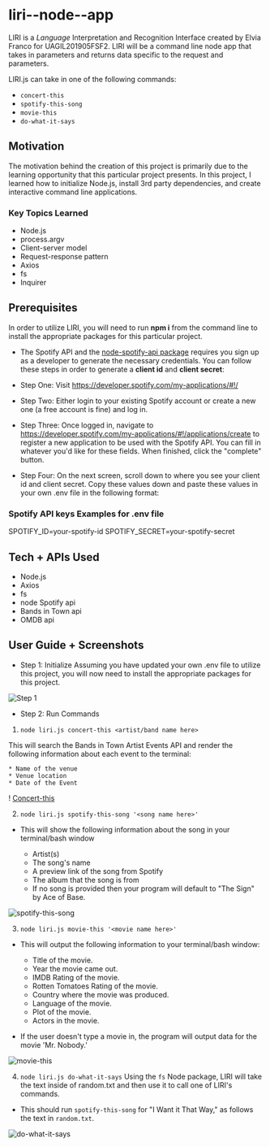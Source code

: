 # liri--node--app

LIRI is a _Language_ Interpretation and Recognition Interface created by Elvia Franco for UAGIL201905FSF2. 
 LIRI will be a command line node app that takes in parameters and returns data specific to the request and parameters. 

LIRI.js can take in one of the following commands: 
* `concert-this`
* `spotify-this-song`
* `movie-this`
* `do-what-it-says`

## Motivation 

The motivation behind the creation of this project is primarily due to the learning opportunity that this particular project presents. In this project, I learned how to initialize Node.js, install 3rd party dependencies, and create interactive command line applications. 

### Key Topics Learned
* Node.js
* process.argv
* Client-server model
* Request-response pattern
* Axios
* fs
* Inquirer

## Prerequisites

In order to utilize LIRI, you will need to run **npm i** from the command line to install the appropriate packages for this particular project. 

* The Spotify API and the [node-spotify-api package](https://www.npmjs.com/package/node-spotify-api) requires you sign up as a developer to generate the necessary credentials. You can follow these steps in order to generate a **client id** and **client secret**: 

* Step One: Visit <https://developer.spotify.com/my-applications/#!/>

* Step Two: Either login to your existing Spotify account or create a new one (a free account is fine) and log in.

* Step Three: Once logged in, navigate to <https://developer.spotify.com/my-applications/#!/applications/create> to register a new application to be used with the Spotify API. You can fill in whatever you'd like for these fields. When finished, click the "complete" button.

* Step Four: On the next screen, scroll down to where you see your client id and client secret. Copy these values down and paste these values in your own .env file in the following format:

### Spotify API keys Examples for .env file

SPOTIFY_ID=your-spotify-id
SPOTIFY_SECRET=your-spotify-secret

## Tech + APIs Used
* Node.js
* Axios
* fs
* node Spotify api 
* Bands in Town api
* OMDB api

## User Guide + Screenshots

* Step 1: Initialize 
Assuming you have updated your own .env file to utilize this project, you will now need to install the appropriate packages for this project. 

![Step 1](https://drive.google.com/open?id=1mLiZkzVWhemO-w3_yQhOHm62DMkiLB-Q)


* Step 2: Run Commands 
1. `node liri.js concert-this <artist/band name here>`

This will search the Bands in Town Artist Events API and render the following information about each event to the terminal:

    * Name of the venue
    * Venue location
    * Date of the Event

! [Concert-this](https://drive.google.com/open?id=1sGcEAESqu2IfCmTvzr9ucEoVOkSzN59F)

2. `node liri.js spotify-this-song '<song name here>'`
* This will show the following information about the song in your terminal/bash window

    * Artist(s)
    * The song's name
    * A preview link of the song from Spotify
    * The album that the song is from
    * If no song is provided then your program will default to "The Sign" by Ace of Base.

![spotify-this-song](https://drive.google.com/open?id=1K5LhyVNyLSvK5J8A1awpA-OJU_Hdj49j)

3. `node liri.js movie-this '<movie name here>'`
* This will output the following information to your terminal/bash window:
    * Title of the movie.
    * Year the movie came out.
    * IMDB Rating of the movie.
    * Rotten Tomatoes Rating of the movie.
    * Country where the movie was produced.
    * Language of the movie.
    * Plot of the movie.
    * Actors in the movie.

* If the user doesn't type a movie in, the program will output data for the movie 'Mr. Nobody.'

![movie-this](https://drive.google.com/open?id=1sWcxgkNpyWDfT_JC_dvFQGv9iZzRmVlL)

4. `node liri.js do-what-it-says`
Using the `fs` Node package, LIRI will take the text inside of random.txt and then use it to call one of LIRI's commands.

* This should run `spotify-this-song` for "I Want it That Way," as follows the text in `random.txt`.

![do-what-it-says](https://drive.google.com/open?id=141AmbGWxQzUB_5yo82jFXew-V3ZewafN)

